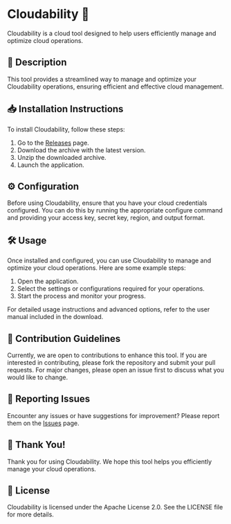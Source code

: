 
# Cloudability 🚀

Cloudability is a cloud tool designed to help users efficiently manage and optimize cloud operations.

## 📜 Description

This tool provides a streamlined way to manage and optimize your Cloudability operations, ensuring efficient and effective cloud management.

## 📥 Installation Instructions

To install Cloudability, follow these steps:

1. Go to the [Releases](../../releases) page.
2. Download the archive with the latest version.
3. Unzip the downloaded archive.
4. Launch the application.

## ⚙️ Configuration

Before using Cloudability, ensure that you have your cloud credentials configured. You can do this by running the appropriate configure command and providing your access key, secret key, region, and output format.

## 🛠️ Usage

Once installed and configured, you can use Cloudability to manage and optimize your cloud operations. Here are some example steps:

1. Open the application.
2. Select the settings or configurations required for your operations.
3. Start the process and monitor your progress.

For detailed usage instructions and advanced options, refer to the user manual included in the download.

## 🤝 Contribution Guidelines

Currently, we are open to contributions to enhance this tool. If you are interested in contributing, please fork the repository and submit your pull requests. For major changes, please open an issue first to discuss what you would like to change.

## 🐞 Reporting Issues

Encounter any issues or have suggestions for improvement? Please report them on the [Issues](../../issues) page.

## 🌟 Thank You!

Thank you for using Cloudability. We hope this tool helps you efficiently manage your cloud operations.

## 📄 License

Cloudability is licensed under the Apache License 2.0. See the LICENSE file for more details.

